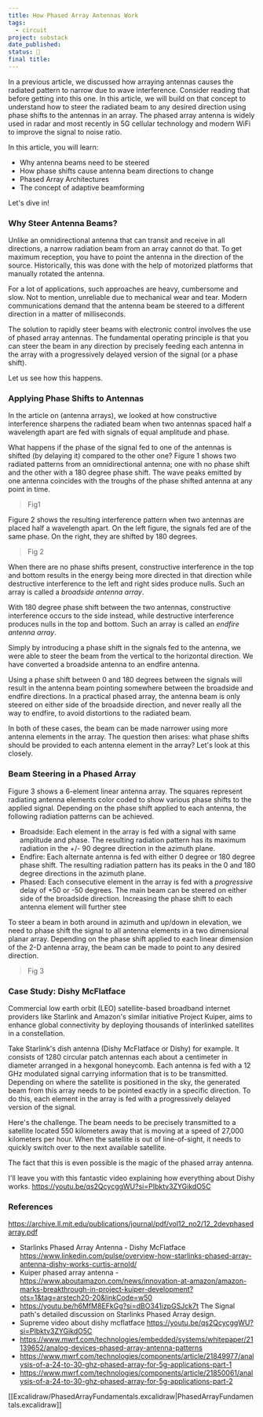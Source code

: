 ```yaml
---
title: How Phased Array Antennas Work
tags:
  - circuit
project: substack
date_published: 
status: 🚧
final title:
---
```

In a previous article, we discussed how arraying antennas causes the radiated pattern to narrow due to wave interference. Consider reading that before getting into this one. In this article, we will build on that concept to understand how to steer the radiated beam to any desired direction using phase shifts to the antennas in an array. The phased array antenna is widely used in radar and most recently in 5G cellular technology and modern WiFi to improve the signal to noise ratio.

In this article, you will learn:

- Why antenna beams need to be steered
- How phase shifts cause antenna beam directions to change
- Phased Array Architectures
- The concept of adaptive beamforming

Let's dive in!

### Why Steer Antenna Beams?

Unlike an omnidirectional antenna that can transit and receive in all directions, a narrow radiation beam from an array cannot do that. To get maximum reception, you have to point the antenna in the direction of the source. Historically, this was done with the help of motorized platforms that manually rotated the antenna.

For a lot of applications, such approaches are heavy, cumbersome and slow. Not to mention, unreliable due to mechanical wear and tear. Modern communications demand that the antenna beam be steered to a different direction in a matter of milliseconds.

The solution to rapidly steer beams with electronic control involves the use of phased array antennas. The fundamental operating principle is that you can steer the beam in any direction by precisely feeding each antenna in the array with a progressively delayed version of the signal (or a phase shift).

Let us see how this happens.
### Applying Phase Shifts to Antennas

In the article on (antenna arrays), we looked at how constructive interference sharpens the radiated beam when two antennas spaced half a wavelength apart are fed with signals of equal amplitude and phase.

What happens if the phase of the signal fed to one of the antennas is shifted (by delaying it) compared to the other one? Figure 1 shows two radiated patterns from an omnidirectional antenna; one with no phase shift and the other with a 180 degree phase shift. The wave peaks emitted by one antenna coincides with the troughs of the phase shifted antenna at any point in time.

> Fig1

Figure 2 shows the resulting interference pattern when two antennas are placed half a wavelength apart. On the left figure, the signals fed are of the same phase. On the right, they are shifted by 180 degrees. 

> Fig 2

When there are no phase shifts present, constructive interference in the top and bottom results in the energy being more directed in that direction while destructive interference to the left and right sides produce nulls. Such an array is called a *broadside antenna array*.

With 180 degree phase shift between the two antennas, constructive interference occurs to the side instead, while destructive interference produces nulls in the top and bottom. Such an array is called an *endfire antenna array*.

Simply by introducing a phase shift in the signals fed to the antenna, we were able to steer the beam from the vertical to the horizontal direction. We have converted a broadside antenna to an endfire antenna.

Using a phase shift between 0 and 180 degrees between the signals will result in the antenna beam pointing somewhere between the broadside and endfire directions. In a practical phased array, the antenna beam is only steered on either side of the broadside direction, and never really all the way to endfire, to avoid distortions to the radiated beam.

In both of these cases, the beam can be made narrower using more antenna elements in the array. The question then arises: what phase shifts should be provided to each antenna element in the array? Let's look at this closely.

### Beam Steering in a Phased Array

Figure 3 shows a 6-element linear antenna array. The squares represent radiating antenna elements color coded to show various phase shifts to the applied signal. Depending on the phase shift applied to each antenna, the following radiation patterns can be achieved.

- Broadside: Each element in the array is fed with a signal with same amplitude and phase. The resulting radiation pattern has its maximum radiation in the +/- 90 degree direction in the azimuth plane.
- Endfire: Each alternate antenna is fed with either 0 degree or 180 degree phase shift. The resulting radiation pattern has its peaks in the 0 and 180 degree directions in the azimuth plane.
- Phased: Each consecutive element in the array is fed with a *progressive* delay of +50 or -50 degrees. The main beam can be steered on either side of the broadside direction. Increasing the phase shift to each antenna element will further stee

To steer a beam in both around in azimuth and up/down in elevation, we need to phase shift the signal to all antenna elements in a two dimensional planar array. Depending on the phase shift applied to each linear dimension of the 2-D antenna array, the beam can be made to point to any desired direction.

>Fig 3

### Case Study: Dishy McFlatface

Commercial low earth orbit (LEO) satellite-based broadband internet providers like Starlink and Amazon's similar initiative Project Kuiper, aims to enhance global connectivity by deploying thousands of interlinked satellites in a constellation. 

Take Starlink's dish antenna (Dishy McFlatface or Dishy) for example. It consists of 1280 circular patch antennas each about a centimeter in diameter arranged in a hexgonal honeycomb. Each antenna is fed with a 12 GHz modulated signal carrying information that is to be transmitted. Depending on where the satellite is positioned in the sky, the generated beam from this array needs to be pointed exactly in a specific direction. To do this, each element in the array is fed with a progressively delayed version of the signal.

Here's the challenge. The beam needs to be precisely transmitted to a satellite located 550 kilometers away that is moving at a speed of 27,000 kilometers per hour. When the satellite is out of line-of-sight, it needs to quickly switch over to the next available satellite.

The fact that this is even possible is the magic of the phased array antenna. 

I'll leave you with this fantastic video explaining how everything about Dishy works.
https://youtu.be/qs2QcycggWU?si=PIbktv3ZYGikdO5C

### References

https://archive.ll.mit.edu/publications/journal/pdf/vol12_no2/12_2devphasedarray.pdf

- Starlinks Phased Array Antenna - Dishy McFlatface https://www.linkedin.com/pulse/overview-how-starlinks-phased-array-antenna-dishy-works-curtis-arnold/
- Kuiper phased array antenna - https://www.aboutamazon.com/news/innovation-at-amazon/amazon-marks-breakthrough-in-project-kuiper-development?ots=1&tag=arstech20-20&linkCode=w50
- https://youtu.be/h6MfM8EFkGg?si=dBO341izpGSJck7t The Signal path's detailed discussion on Starlinks Phased Array design.
- Supreme video about dishy mcflatface https://youtu.be/qs2QcycggWU?si=PIbktv3ZYGikdO5C
- https://www.mwrf.com/technologies/embedded/systems/whitepaper/21139652/analog-devices-phased-array-antenna-patterns
- https://www.mwrf.com/technologies/components/article/21849977/analysis-of-a-24-to-30-ghz-phased-array-for-5g-applications-part-1
- https://www.mwrf.com/technologies/components/article/21850061/analysis-of-a-24-to-30-ghz-phased-array-for-5g-applications-part-2

[[Excalidraw/PhasedArrayFundamentals.excalidraw|PhasedArrayFundamentals.excalidraw]]